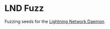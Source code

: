 # LND Fuzz

Fuzzing seeds for the [Lightning Network
Daemon](https://github.com/lightningnetwork/lnd).
